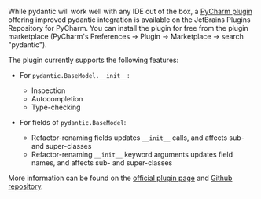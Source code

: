 While pydantic will work well with any IDE out of the box, a
[PyCharm plugin](https://plugins.jetbrains.com/plugin/12861-pydantic)
offering improved pydantic integration is available on the JetBrains Plugins Repository for PyCharm.
You can install the plugin for free from the plugin marketplace
(PyCharm's Preferences -> Plugin -> Marketplace -> search "pydantic").

The plugin currently supports the following features:

- For `pydantic.BaseModel.__init__`:
  - Inspection
  - Autocompletion
  - Type-checking

- For fields of `pydantic.BaseModel`:
  - Refactor-renaming fields updates `__init__` calls, and affects sub- and super-classes
  - Refactor-renaming `__init__` keyword arguments updates field names, and affects sub- and super-classes

More information can be found on the
[official plugin page](https://plugins.jetbrains.com/plugin/12861-pydantic)
and [Github repository](https://github.com/koxudaxi/pydantic-pycharm-plugin).
